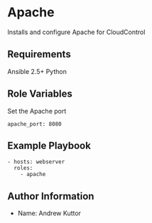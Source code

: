 Apache
=========

Installs and configure Apache for CloudControl

Requirements
------------

Ansible 2.5+
Python

Role Variables
--------------

Set the Apache port
```
apache_port: 8080
```

Example Playbook
----------------

```
- hosts: webserver
  roles:
    - apache
```

Author Information
------------------

- Name: Andrew Kuttor

